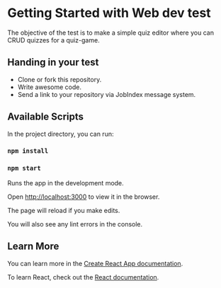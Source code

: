 # Getting Started with Web dev test

The objective of the test is to make a simple quiz editor where you can CRUD quizzes for a quiz-game.

## Handing in your test

 * Clone or fork this repository.
 * Write awesome code.
 * Send a link to your repository via JobIndex message system.

## Available Scripts

In the project directory, you can run:

### `npm install`
### `npm start`

Runs the app in the development mode.

Open [http://localhost:3000](http://localhost:3000) to view it in the browser.

The page will reload if you make edits.

You will also see any lint errors in the console.

## Learn More

You can learn more in the [Create React App documentation](https://facebook.github.io/create-react-app/docs/getting-started).

To learn React, check out the [React documentation](https://reactjs.org/).
